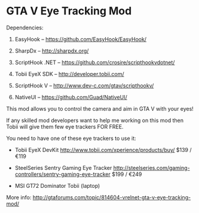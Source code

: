 # GTA V Eye Tracking Mod

Dependencies:

1.	EasyHook – https://github.com/EasyHook/EasyHook/

2.	SharpDx – http://sharpdx.org/

3.	ScriptHook .NET – https://github.com/crosire/scripthookvdotnet/

4.	Tobii EyeX SDK – http://developer.tobii.com/

5.	ScriptHook V – http://www.dev-c.com/gtav/scripthookv/

6.	NativeUI – https://github.com/Guad/NativeUI/

This mod allows you to control the camera and aim in GTA V with your eyes!
 
If any skilled mod developers want to help me working on this mod then Tobii will give them few eye trackers FOR FREE.

You need to have one of these eye trackers to use it:
- Tobii EyeX DevKit
http://www.tobii.com/xperience/products/buy/
$139 / €119
 
- SteelSeries Sentry Gaming Eye Tracker
http://steelseries.com/gaming-controllers/sentry-gaming-eye-tracker
$199 / €249

- MSI GT72 Dominator Tobii (laptop)

More info:
http://gtaforums.com/topic/814604-vrelnet-gta-v-eye-tracking-mod/
